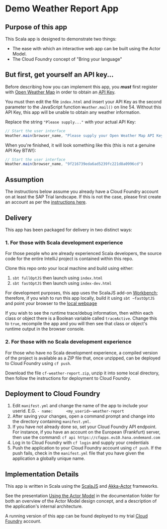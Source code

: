 # Demo Weather Report App

## Purpose of this app
This Scala app is designed to demonstrate two things:

* The ease with which an interactive web app can be built using the Actor Model.
* The Cloud Foundry concept of "Bring your language"


## But first, get yourself an API key...

Before describing how you can implement this app, you ***must*** first register with [Open Weather Map](http://openweathermap.org) in order to obtain an [API Key](http://openweathermap.org/appid).

You must then edit the file `index.html` and insert your API Key as the second parameter to the JavaScript function `Weather.mail()` on line 54.  Without this API Key, this app will be unable to obtain any weather information.

Replace the string `"Please supply..."` with your actual API Key:

```javascript
// Start the user interface
Weather.main(browser_name, "Please supply your Open Weather Map API Key as the 2nd parameter to Weather.main()")

```

When you're finished, it will look something like this (this is not a genuine API Key BTW!):

```javascript
// Start the user interface
Weather.main(browser_name, "9f216739eda6ad5239fc221d8a0996cd")
```


## Assumption

The instructions below assume you already have a Cloud Foundry account on at least the SAP Trial landscape.  If this is not the case, please first create an account as per the [instructions here](https://help.sap.com/doc/65de2977205c403bbc107264b8eccf4b/Cloud/en-US/7da580474d654d96ad4d4fc05c778a18.html#loio7da580474d654d96ad4d4fc05c778a18).

## Delivery

This app has been packaged for delivery in two distinct ways:

### 1. For those with Scala development experience

For those people who are already experienced Scala developers, the source code for the entire IntelliJ project is contained within this repo.

Clone this repo onto your local machine and build using either:

1. `sbt fullOptJS` then launch using `index.html`
1. `sbt fastOptJS` then launch using `index-dev.html`

For development purposes, this app uses the ScalaJS add-on [Workbench](https://github.com/lihaoyi/workbench); therefore, if you wish to run this app locally, build it using `sbt ~fastOptJS` and point your browser to the [local webpage](http://localhost:12345/target/scala-2.12/classes/index-dev.html)

If you wish to see the runtime trace/debug information, then within each class or object there is a Boolean variable called `traceActive`.  Change this to `true`, recompile the app and you will then see that class or object's runtime output in the browser console.


### 2. For those with no Scala development experience

For those who have no Scala development experience, a compiled version of the project is available as a ZIP file that, once unzipped, can be deployed to Cloud Foundry using `cf push`.

Download the file `cf-weather-report.zip`, unzip it into some local directory, then follow the instructions for deployment to Cloud Foundry.



## Deployment to Cloud Foundry

1. Edit `manifest.yml` and change the name of the app to include your userid.  E.G. `- name:      <my_userid>-weather-report`
1. After saving your changes, open a command prompt and change into the directory containing `manifest.yml`.
1. If you have not already done so, set your Cloud Foundry API endpoint. For instance, if you have an account on the European (Frankfurt) server, then use the command:
    `cf api https://cfapps.eu10.hana.ondemand.com`
1. Log in to Cloud Foundry with `cf login` and supply your credentials
1. Push the application to your Cloud Foundry account using `cf push`.  If the push fails, check in the `manifest.yml` file that you have given the application a globally unique name.


## Implementation Details

This app is written in Scala using the [ScalaJS](https://www.scala-js.org/) and [Akka-Actor](https://akka.io/) frameworks.

See the presentation [Using the Actor Model](./documentation/Using%20the%20Actor%20Model.ppsx) in the documentation folder for both an overview of the Actor Model design concept, and a description of the application's internal architecture.
 
A running version of this app can be found deployed to my trial [Cloud Foundry](https://weather-report.cfapps.eu10.hana.ondemand.com/) account.
